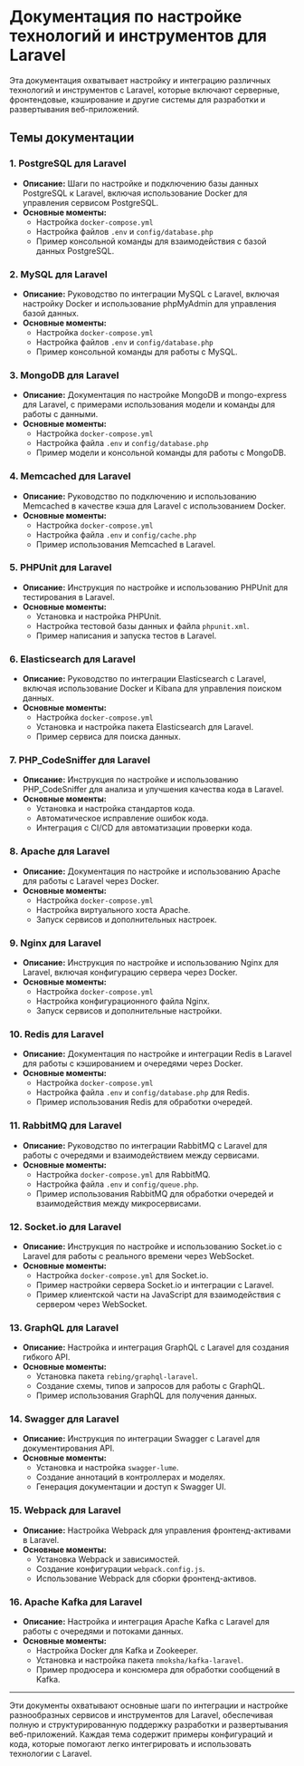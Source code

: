 
# Документация по настройке технологий и инструментов для Laravel

Эта документация охватывает настройку и интеграцию различных технологий и инструментов с Laravel, которые включают серверные, фронтендовые, кэширование и другие системы для разработки и развертывания веб-приложений.

## Темы документации

### 1. **PostgreSQL для Laravel**
- **Описание:** Шаги по настройке и подключению базы данных PostgreSQL к Laravel, включая использование Docker для управления сервисом PostgreSQL.
- **Основные моменты:**
    - Настройка `docker-compose.yml`
    - Настройка файлов `.env` и `config/database.php`
    - Пример консольной команды для взаимодействия с базой данных PostgreSQL.

### 2. **MySQL для Laravel**
- **Описание:** Руководство по интеграции MySQL с Laravel, включая настройку Docker и использование phpMyAdmin для управления базой данных.
- **Основные моменты:**
    - Настройка `docker-compose.yml`
    - Настройка файлов `.env` и `config/database.php`
    - Пример консольной команды для работы с MySQL.

### 3. **MongoDB для Laravel**
- **Описание:** Документация по настройке MongoDB и mongo-express для Laravel, с примерами использования модели и команды для работы с данными.
- **Основные моменты:**
    - Настройка `docker-compose.yml`
    - Настройка файла `.env` и `config/database.php`
    - Пример модели и консольной команды для работы с MongoDB.

### 4. **Memcached для Laravel**
- **Описание:** Руководство по подключению и использованию Memcached в качестве кэша для Laravel с использованием Docker.
- **Основные моменты:**
    - Настройка `docker-compose.yml`
    - Настройка файла `.env` и `config/cache.php`
    - Пример использования Memcached в Laravel.

### 5. **PHPUnit для Laravel**
- **Описание:** Инструкция по настройке и использованию PHPUnit для тестирования в Laravel.
- **Основные моменты:**
    - Установка и настройка PHPUnit.
    - Настройка тестовой базы данных и файла `phpunit.xml`.
    - Пример написания и запуска тестов в Laravel.

### 6. **Elasticsearch для Laravel**
- **Описание:** Руководство по интеграции Elasticsearch с Laravel, включая использование Docker и Kibana для управления поиском данных.
- **Основные моменты:**
    - Настройка `docker-compose.yml`
    - Установка и настройка пакета Elasticsearch для Laravel.
    - Пример сервиса для поиска данных.

### 7. **PHP_CodeSniffer для Laravel**
- **Описание:** Инструкция по настройке и использованию PHP_CodeSniffer для анализа и улучшения качества кода в Laravel.
- **Основные моменты:**
    - Установка и настройка стандартов кода.
    - Автоматическое исправление ошибок кода.
    - Интеграция с CI/CD для автоматизации проверки кода.

### 8. **Apache для Laravel**
- **Описание:** Документация по настройке и использованию Apache для работы с Laravel через Docker.
- **Основные моменты:**
    - Настройка `docker-compose.yml`
    - Настройка виртуального хоста Apache.
    - Запуск сервисов и дополнительных настроек.

### 9. **Nginx для Laravel**
- **Описание:** Инструкция по настройке и использованию Nginx для Laravel, включая конфигурацию сервера через Docker.
- **Основные моменты:**
    - Настройка `docker-compose.yml`
    - Настройка конфигурационного файла Nginx.
    - Запуск сервисов и дополнительные настройки.

### 10. **Redis для Laravel**
- **Описание:** Документация по настройке и интеграции Redis в Laravel для работы с кэшированием и очередями через Docker.
- **Основные моменты:**
    - Настройка `docker-compose.yml`
    - Настройка файла `.env` и `config/database.php` для Redis.
    - Пример использования Redis для обработки очередей.

### 11. **RabbitMQ для Laravel**
- **Описание:** Руководство по интеграции RabbitMQ с Laravel для работы с очередями и взаимодействием между сервисами.
- **Основные моменты:**
    - Настройка `docker-compose.yml` для RabbitMQ.
    - Настройка файла `.env` и `config/queue.php`.
    - Пример использования RabbitMQ для обработки очередей и взаимодействия между микросервисами.

### 12. **Socket.io для Laravel**
- **Описание:** Инструкция по настройке и использованию Socket.io с Laravel для работы с реального времени через WebSocket.
- **Основные моменты:**
    - Настройка `docker-compose.yml` для Socket.io.
    - Пример настройки сервера Socket.io и интеграции с Laravel.
    - Пример клиентской части на JavaScript для взаимодействия с сервером через WebSocket.

### 13. **GraphQL для Laravel**
- **Описание:** Настройка и интеграция GraphQL с Laravel для создания гибкого API.
- **Основные моменты:**
    - Установка пакета `rebing/graphql-laravel`.
    - Создание схемы, типов и запросов для работы с GraphQL.
    - Пример использования GraphQL для получения данных.

### 14. **Swagger для Laravel**
- **Описание:** Инструкция по интеграции Swagger с Laravel для документирования API.
- **Основные моменты:**
    - Установка и настройка `swagger-lume`.
    - Создание аннотаций в контроллерах и моделях.
    - Генерация документации и доступ к Swagger UI.

### 15. **Webpack для Laravel**
- **Описание:** Настройка Webpack для управления фронтенд-активами в Laravel.
- **Основные моменты:**
    - Установка Webpack и зависимостей.
    - Создание конфигурации `webpack.config.js`.
    - Использование Webpack для сборки фронтенд-активов.

### 16. **Apache Kafka для Laravel**
- **Описание:** Настройка и интеграция Apache Kafka с Laravel для работы с очередями и потоками данных.
- **Основные моменты:**
    - Настройка Docker для Kafka и Zookeeper.
    - Установка и настройка пакета `nmoksha/kafka-laravel`.
    - Пример продюсера и консюмера для обработки сообщений в Kafka.

---

Эти документы охватывают основные шаги по интеграции и настройке разнообразных сервисов и инструментов для Laravel, обеспечивая полную и структурированную поддержку разработки и развертывания веб-приложений. Каждая тема содержит примеры конфигураций и кода, которые помогают легко интегрировать и использовать технологии с Laravel.
